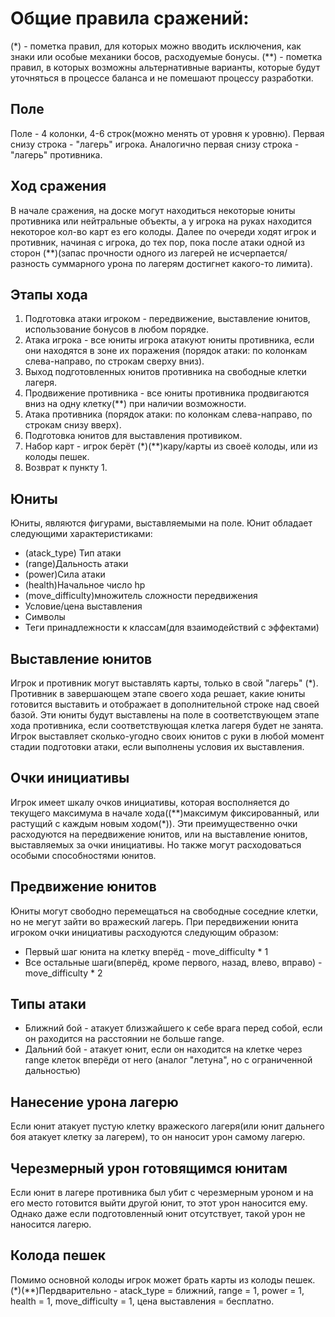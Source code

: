 # Общие правила сражений:

(*) - пометка правил, для которых можно вводить исключения, как знаки или особые механики босов, расходуемые бонусы.
(**) - пометка правил, в которых возможны альтернативные варианты, которые будут уточняться в процессе баланса и не помешают процессу разработки.

## Поле
Поле - 4 колонки, 4-6 строк(можно менять от уровня к уровню). Первая снизу строка - "лагерь" игрока. Аналогично первая снизу строка - "лагерь" противника. 


## Ход сражения
В начале сражения, на доске могут находиться некоторые юниты противника или нейтральные объекты, а у игрока на руках находится некоторое кол-во карт ез его колоды. Далее по очереди ходят игрок и противник, начиная с игрока, до тех пор, пока после атаки одной из сторон (**)(запас прочности одного из лагерей не исчерпается/ разность суммарного урона по лагерям достигнет какого-то лимита).


## Этапы хода
1. Подготовка атаки игроком - передвижение, выставление юнитов, использование бонусов в любом порядке.
2. Атака игрока - все юниты игрока атакуют юниты противника, если они находятся в зоне их поражения (порядок атаки: по колонкам слева-направо, по строкам сверху вниз).
3. Выход подготовленных юнитов противника на свободные клетки лагеря.
4. Продвижение противника - все юниты противника продвигаются вниз на одну клетку(**) при наличии возможности.
5. Атака противника (порядок атаки: по колонкам слева-направо, по строкам снизу вверх).
6. Подготовка юнитов для выставления противиком.
7. Набор карт - игрок берёт (*)(**)кару/карты из своеё колоды, или из колоды пешек.
8. Возврат к пункту 1.


## Юниты
Юниты, являются фигурами, выставляемыми на поле. Юнит обладает следующими характеристиками:
* (atack_type) Тип атаки
* (range)Дальность атаки
* (power)Сила атаки
* (health)Начальное число hp
* (move_difficulty)множитель сложности передвижения
* Условие/цена выставления
* Символы
* Теги принадлежности к классам(для взаимодействий с эффектами)


## Выставление юнитов
Игрок и противник могут выставлять карты, только в свой "лагерь" (*). 
Противник в завершающем этапе своего хода решает, какие юниты готовится выставить и отображает в дополнительной строке над своей базой. Эти юниты будут выставлены на поле в соответствующем этапе хода противника, если соответствующая клетка лагеря будет не занята.
Игрок выставляет сколько-угодно своих юнитов с руки в любой момент стадии подготовки атаки, если выполнены условия их выставления.


## Очки инициативы
Игрок имеет шкалу очков инициативы, которая восполняется до текущего максимума в начале хода((**)максимум фиксированный, или растущий с каждым новым ходом(*)).
Эти преимущественно очки расходуются на передвижение юнитов, или на выставление юнитов, выставляемых за очки инициативы. Но также могут расходоваться особыми способностями юнитов.


## Предвижение юнитов
Юниты могут свободно перемещаться на свободные соседние клетки, но не мегут зайти во вражеский лагерь.
При передвижении юнита игроком очки инициативы расходуются следующим образом:
- Первый шаг юнита на клетку вперёд - move_difficulty * 1
- Все остальные шаги(вперёд, кроме первого, назад, влево, вправо) - move_difficulty * 2


## Типы атаки
- Ближний бой - атакует близжайшего к себе врага перед собой, если он раходится на расстоянии не больше range.
- Дальний бой - атакует юнит, если он находится на клетке через range клеток вперёди от него (аналог "летуна", но с ограниченной дальностью)


## Нанесение урона лагерю
Если юнит атакует пустую клетку вражеского лагеря(или юнит дальнего боя атакует клетку за лагерем), то он наносит урон самому лагерю.


## Черезмерный урон готовящимся юнитам
Если юнит в лагере противника был убит с черезмерным уроном и на его место готовится выйти другой юнит, то этот урон наносится ему. Однако даже если подготовленный юнит отсутствует, такой урон не наносится лагерю.


## Колода пешек
Помимо основной колоды игрок может брать карты из колоды пешек. (*)(**)Пердварительно - atack_type = ближний, range = 1, power = 1, health = 1, move_difficulty = 1, цена выставления = бесплатно.